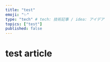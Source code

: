 ```yaml
---
title: "test"
emoji: "✨"
type: "tech" # tech: 技術記事 / idea: アイデア
topics: ["test"]
published: false
---
```

# test article
